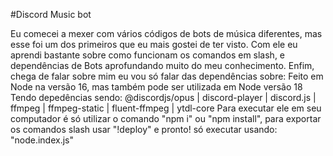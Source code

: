 #Discord Music bot

Eu comecei a mexer com vários códigos de bots de música diferentes, mas esse foi um dos primeiros que eu mais gostei de ter visto. Com ele eu aprendi bastante sobre como funcionam os comandos em slash, e dependências de Bots aprofundando muito do meu conhecimento.
Enfim, chega de falar sobre mim eu vou só falar das dependências sobre:
Feito em Node na versão 16, mas também pode ser utilizada em Node versão 18
Tendo depedências sendo:
@discordjs/opus | discord-player | discord.js | ffmpeg | ffmpeg-static | fluent-ffmpeg | ytdl-core
Para executar ele em seu computador é só utilizar o comando "npm i" ou "npm install", para exportar os comandos slash usar "!deploy" e pronto! só executar usando: "node.index.js"
